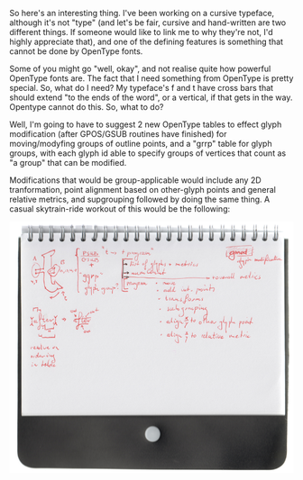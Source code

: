 So here's an interesting thing.  I've been working on a cursive typeface, although it's not "type" (and let's be fair, cursive and hand-written are two different things. If someone would like to link me to why they're not, I'd highly appreciate that), and one of the defining features is something that cannot be done by OpenType fonts.

Some of you might go "well, okay", and not realise quite how powerful OpenType fonts are. The fact that I need something from OpenType is pretty special. So, what do I need? My typeface's f and t have cross bars that should extend "to the ends of the word", or a vertical, if that gets in the way. Opentype cannot do this. So, what to do?

Well, I'm going to have to suggest 2 new OpenType tables to effect glyph modification (after GPOS/GSUB routines have finished) for moving/modyfing groups of outline points, and a "grrp" table for glyph groups, with each glyph id able to specify groups of vertices that count as "a group" that can be modified.

Modifications that would be group-applicable would include any 2D tranformation, point alignment based on other-glyph points and general relative metrics, and supgrouping followed by doing the same thing.  A casual skytrain-ride workout of this would be the following:

<img src="/images/GMOD.jpg">